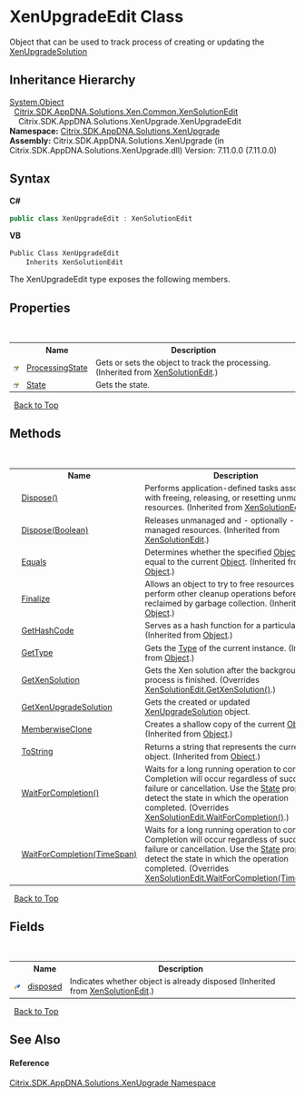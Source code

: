 # XenUpgradeEdit Class
 

Object that can be used to track process of creating or updating the <a href="b84f9f35-472d-8b0d-4ebd-53d567ec7042">XenUpgradeSolution</a>


## Inheritance Hierarchy
<a href="http://msdn2.microsoft.com/en-us/library/e5kfa45b" target="_blank">System.Object</a><br />&nbsp;&nbsp;<a href="dea89004-c46d-5881-217a-73ca581d591d">Citrix.SDK.AppDNA.Solutions.Xen.Common.XenSolutionEdit</a><br />&nbsp;&nbsp;&nbsp;&nbsp;Citrix.SDK.AppDNA.Solutions.XenUpgrade.XenUpgradeEdit<br />
**Namespace:**&nbsp;<a href="2805b95f-a335-5d98-deaf-c0312b394eda">Citrix.SDK.AppDNA.Solutions.XenUpgrade</a><br />**Assembly:**&nbsp;Citrix.SDK.AppDNA.Solutions.XenUpgrade (in Citrix.SDK.AppDNA.Solutions.XenUpgrade.dll) Version: 7.11.0.0 (7.11.0.0)

## Syntax

**C#**
```csharp
public class XenUpgradeEdit : XenSolutionEdit
```

**VB**
```vbnet
Public Class XenUpgradeEdit
	Inherits XenSolutionEdit
```

The XenUpgradeEdit type exposes the following members.


## Properties
&nbsp;<table><tr><th></th><th>Name</th><th>Description</th></tr><tr><td>![Public property](media/pubproperty.gif "Public property")</td><td><a href="8819d796-2a74-bc67-2d00-1d55fcf211b1">ProcessingState</a></td><td>
Gets or sets the object to track the processing.
 (Inherited from <a href="dea89004-c46d-5881-217a-73ca581d591d">XenSolutionEdit</a>.)</td></tr><tr><td>![Public property](media/pubproperty.gif "Public property")</td><td><a href="54ec30a6-3dd4-904c-024c-658246b9358f">State</a></td><td>
Gets the state.</td></tr></table>&nbsp;
<a href="#xenupgradeedit-class">Back to Top</a>

## Methods
&nbsp;<table><tr><th></th><th>Name</th><th>Description</th></tr><tr><td>![Public method](media/pubmethod.gif "Public method")</td><td><a href="76f706dd-8938-df5e-dc91-1d2f5e915edc">Dispose()</a></td><td>
Performs application-defined tasks associated with freeing, releasing, or resetting unmanaged resources.
 (Inherited from <a href="dea89004-c46d-5881-217a-73ca581d591d">XenSolutionEdit</a>.)</td></tr><tr><td>![Protected method](media/protmethod.gif "Protected method")</td><td><a href="7214dc20-5797-460d-c142-d392b10fc22f">Dispose(Boolean)</a></td><td>
Releases unmanaged and - optionally - managed resources.
 (Inherited from <a href="dea89004-c46d-5881-217a-73ca581d591d">XenSolutionEdit</a>.)</td></tr><tr><td>![Public method](media/pubmethod.gif "Public method")</td><td><a href="http://msdn2.microsoft.com/en-us/library/bsc2ak47" target="_blank">Equals</a></td><td>
Determines whether the specified <a href="http://msdn2.microsoft.com/en-us/library/e5kfa45b" target="_blank">Object</a> is equal to the current <a href="http://msdn2.microsoft.com/en-us/library/e5kfa45b" target="_blank">Object</a>.
 (Inherited from <a href="http://msdn2.microsoft.com/en-us/library/e5kfa45b" target="_blank">Object</a>.)</td></tr><tr><td>![Protected method](media/protmethod.gif "Protected method")</td><td><a href="http://msdn2.microsoft.com/en-us/library/4k87zsw7" target="_blank">Finalize</a></td><td>
Allows an object to try to free resources and perform other cleanup operations before it is reclaimed by garbage collection.
 (Inherited from <a href="http://msdn2.microsoft.com/en-us/library/e5kfa45b" target="_blank">Object</a>.)</td></tr><tr><td>![Public method](media/pubmethod.gif "Public method")</td><td><a href="http://msdn2.microsoft.com/en-us/library/zdee4b3y" target="_blank">GetHashCode</a></td><td>
Serves as a hash function for a particular type.
 (Inherited from <a href="http://msdn2.microsoft.com/en-us/library/e5kfa45b" target="_blank">Object</a>.)</td></tr><tr><td>![Public method](media/pubmethod.gif "Public method")</td><td><a href="http://msdn2.microsoft.com/en-us/library/dfwy45w9" target="_blank">GetType</a></td><td>
Gets the <a href="http://msdn2.microsoft.com/en-us/library/42892f65" target="_blank">Type</a> of the current instance.
 (Inherited from <a href="http://msdn2.microsoft.com/en-us/library/e5kfa45b" target="_blank">Object</a>.)</td></tr><tr><td>![Public method](media/pubmethod.gif "Public method")</td><td><a href="5a9c468e-21be-d061-e09c-ff6904dbc7f7">GetXenSolution</a></td><td>
Gets the Xen solution after the background process is finished.
 (Overrides <a href="dd38a4f8-e87e-a752-383b-162f787e8b7c">XenSolutionEdit.GetXenSolution()</a>.)</td></tr><tr><td>![Public method](media/pubmethod.gif "Public method")</td><td><a href="bc99eccd-d9c8-d689-1ed0-28f2f8748652">GetXenUpgradeSolution</a></td><td>
Gets the created or updated <a href="b84f9f35-472d-8b0d-4ebd-53d567ec7042">XenUpgradeSolution</a> object.</td></tr><tr><td>![Protected method](media/protmethod.gif "Protected method")</td><td><a href="http://msdn2.microsoft.com/en-us/library/57ctke0a" target="_blank">MemberwiseClone</a></td><td>
Creates a shallow copy of the current <a href="http://msdn2.microsoft.com/en-us/library/e5kfa45b" target="_blank">Object</a>.
 (Inherited from <a href="http://msdn2.microsoft.com/en-us/library/e5kfa45b" target="_blank">Object</a>.)</td></tr><tr><td>![Public method](media/pubmethod.gif "Public method")</td><td><a href="http://msdn2.microsoft.com/en-us/library/7bxwbwt2" target="_blank">ToString</a></td><td>
Returns a string that represents the current object.
 (Inherited from <a href="http://msdn2.microsoft.com/en-us/library/e5kfa45b" target="_blank">Object</a>.)</td></tr><tr><td>![Public method](media/pubmethod.gif "Public method")</td><td><a href="2b88f245-f7db-57e7-76da-8906e5971e08">WaitForCompletion()</a></td><td>
Waits for a long running operation to complete. Completion will occur regardless of success, failure or cancellation. Use the <a href="54ec30a6-3dd4-904c-024c-658246b9358f">State</a> property to detect the state in which the operation completed.
 (Overrides <a href="bd52a0bf-f812-aa07-329e-6bac3526aaa2">XenSolutionEdit.WaitForCompletion()</a>.)</td></tr><tr><td>![Public method](media/pubmethod.gif "Public method")</td><td><a href="66cb28fb-566b-0213-2345-c491a0a5495e">WaitForCompletion(TimeSpan)</a></td><td>
Waits for a long running operation to complete. Completion will occur regardless of success, failure or cancellation. Use the <a href="54ec30a6-3dd4-904c-024c-658246b9358f">State</a> property to detect the state in which the operation completed.
 (Overrides <a href="6eb88b7a-470f-2226-6c75-8d88f51d5c81">XenSolutionEdit.WaitForCompletion(TimeSpan)</a>.)</td></tr></table>&nbsp;
<a href="#xenupgradeedit-class">Back to Top</a>

## Fields
&nbsp;<table><tr><th></th><th>Name</th><th>Description</th></tr><tr><td>![Protected field](media/protfield.gif "Protected field")</td><td><a href="63f61e49-de11-40e1-47e4-8b49dd2b4f83">disposed</a></td><td>
Indicates whether object is already disposed
 (Inherited from <a href="dea89004-c46d-5881-217a-73ca581d591d">XenSolutionEdit</a>.)</td></tr></table>&nbsp;
<a href="#xenupgradeedit-class">Back to Top</a>

## See Also


#### Reference
<a href="2805b95f-a335-5d98-deaf-c0312b394eda">Citrix.SDK.AppDNA.Solutions.XenUpgrade Namespace</a><br />